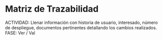 # Matriz de Trazabilidad

ACTIVIDAD: Llenar información con historia de usuario, interesado, número de despliegue, documentos pertinentes detallando los cambios realizados.
FASE: Ver / Val